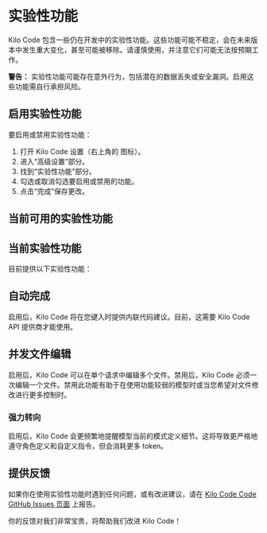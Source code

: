 # 实验性功能

Kilo Code 包含一些仍在开发中的实验性功能。这些功能可能不稳定，会在未来版本中发生重大变化，甚至可能被移除。请谨慎使用，并注意它们可能无法按预期工作。

**警告：** 实验性功能可能存在意外行为，包括潜在的数据丢失或安全漏洞。启用这些功能需自行承担风险。

## 启用实验性功能

要启用或禁用实验性功能：

1. 打开 Kilo Code 设置（右上角的 <Codicon name="gear" /> 图标）。
2. 进入“高级设置”部分。
3. 找到“实验性功能”部分。
4. 勾选或取消勾选要启用或禁用的功能。
5. 点击“完成”保存更改。

## 当前可用的实验性功能

## 当前实验性功能

目前提供以下实验性功能：

## 自动完成
启用后，Kilo Code 将在您键入时提供内联代码建议。目前，这需要 Kilo Code API 提供商才能使用。

## 并发文件编辑
启用后，Kilo Code 可以在单个请求中编辑多个文件。禁用后，Kilo Code 必须一次编辑一个文件。禁用此功能有助于在使用功能较弱的模型时或当您希望对文件修改进行更多控制时。

### 强力转向

启用后，Kilo Code 会更频繁地提醒模型当前的模式定义细节。这将导致更严格地遵守角色定义和自定义指令，但会消耗更多 token。

## 提供反馈

如果你在使用实验性功能时遇到任何问题，或有改进建议，请在 [Kilo Code Code GitHub Issues 页面](https://github.com/Kilo-Org/kilocode) 上报告。

你的反馈对我们非常宝贵，将帮助我们改进 Kilo Code！